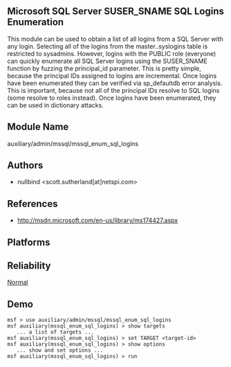 ## Microsoft SQL Server SUSER_SNAME SQL Logins Enumeration

This module can be used to obtain a list of all logins from 
a SQL Server with any login. Selecting all of the logins 
from the master..syslogins table is restricted to sysadmins. 
However, logins with the PUBLIC role (everyone) can quickly 
enumerate all SQL Server logins using the SUSER_SNAME 
function by fuzzing the principal_id parameter. This is 
pretty simple, because the principal IDs assigned to logins 
are incremental. Once logins have been enumerated they can 
be verified via sp_defaultdb error analysis. This is 
important, because not all of the principal IDs resolve to 
SQL logins (some resolve to roles instead). Once logins have 
been enumerated, they can be used in dictionary attacks.


## Module Name
auxiliary/admin/mssql/mssql_enum_sql_logins

## Authors
* nullbind <scott.sutherland[at]netspi.com>


## References
* http://msdn.microsoft.com/en-us/library/ms174427.aspx




## Platforms


## Reliability
[Normal](https://github.com/rapid7/metasploit-framework/wiki/Exploit-Ranking)

## Demo

```
msf > use auxiliary/admin/mssql/mssql_enum_sql_logins
msf auxiliary(mssql_enum_sql_logins) > show targets
   ... a list of targets ...
msf auxiliary(mssql_enum_sql_logins) > set TARGET <target-id>
msf auxiliary(mssql_enum_sql_logins) > show options
   ... show and set options ...
msf auxiliary(mssql_enum_sql_logins) > run
```
    
    